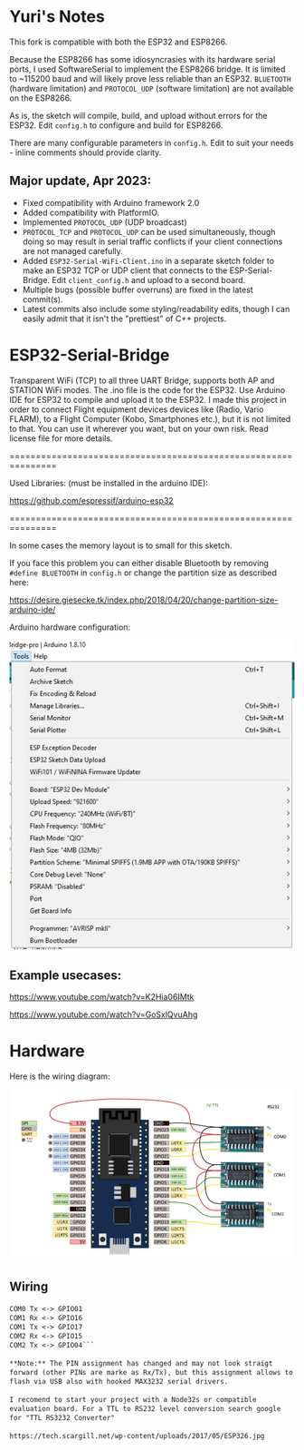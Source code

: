 # Yuri's Notes

This fork is compatible with both the ESP32 and ESP8266.

Because the ESP8266 has some idiosyncrasies with its hardware serial ports, I used SoftwareSerial to implement the ESP8266 bridge.  It is limited to ~115200 baud and will likely prove less reliable than an ESP32. `BLUETOOTH` (hardware limitation) and `PROTOCOL_UDP` (software limitation) are not available on the ESP8266.

As is, the sketch will compile, build, and upload without errors for the ESP32.  Edit `config.h` to configure and build for ESP8266.

There are many configurable parameters in `config.h`. Edit to suit your needs - inline comments should provide clarity.

## Major update, Apr 2023:
* Fixed compatibility with Arduino framework 2.0
* Added compatibility with PlatformIO.
* Implemented `PROTOCOL_UDP` (UDP broadcast)
* `PROTOCOL_TCP` and `PROTOCOL_UDP` can be used simultaneously, though doing so may result in serial traffic conflicts if your client connections are not managed carefully.
* Added `ESP32-Serial-WiFi-Client.ino` in a separate sketch folder to make an ESP32 TCP or UDP client that connects to the ESP-Serial-Bridge. Edit `client_config.h` and upload to a second board.
* Multiple bugs (possible buffer overruns) are fixed in the latest commit(s).
* Latest commits also include some styling/readability edits, though I can easily admit that it isn't the "prettiest" of C++ projects.

# ESP32-Serial-Bridge

Transparent WiFi (TCP) to all three UART Bridge, supports both AP and STATION WiFi modes. The .ino file is the code for the ESP32. Use Arduino IDE for ESP32 to compile and upload it to the ESP32.
I made this project in order to connect Flight equipment devices devices like (Radio, Vario FLARM), to a Flight Computer (Kobo, Smartphones etc.),  but it is not limited to that. You can use it wherever you want, but on your own risk. Read license file for more details.                                  

===============================================================

Used Libraries: (must be installed in the arduino IDE):

https://github.com/espressif/arduino-esp32

===============================================================

In some cases the memory layout is to small for this sketch.

If you face this problem you can either disable Bluetooth by removing `#define BLUETOOTH` in `config.h` or change the partition size as described here:

https://desire.giesecke.tk/index.php/2018/04/20/change-partition-size-arduino-ide/

Arduino hardware configuration:

<div style='float: center'>
  <img style='width: 600px' src="Images/Settings.jpg"></img>
</div>

## Example usecases:

https://www.youtube.com/watch?v=K2Hia06IMtk

https://www.youtube.com/watch?v=GoSxlQvuAhg

# Hardware
Here is the wiring diagram:
<div style='float: center'>
  <img style='width: 600px' src="Images/ESP32-SerialBridge.jpg"></img>
</div>

## Wiring
```COM0 Rx <-> GPIO21                                                                               
COM0 Tx <-> GPIO01                                                                                 
COM1 Rx <-> GPIO16                                                                               
COM1 Tx <-> GPIO17                                                                              
COM2 Rx <-> GPIO15                                                                               
COM2 Tx <-> GPIO04```

**Note:** The PIN assignment has changed and may not look straigt forward (other PINs are marke as Rx/Tx), but this assignment allows to flash via USB also with hooked MAX3232 serial drivers.

I recomend to start your project with a Node32s or compatible evaluation board. For a TTL to RS232 level conversion search google for "TTL RS3232 Converter"

https://tech.scargill.net/wp-content/uploads/2017/05/ESP326.jpg
